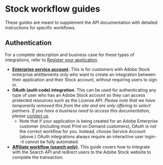 # Stock workflow guides

These guides are meant to supplement the API documentation with detailed instructions for specific workflows.

## Authentication

For a complete description and business case for these types of integrations, refer to [Register your application](02-register-app.md).

- __[Enterprise service account](https://www.adobe.io/content/dam/udp/assets/StockAPI/Service-Account-API-workflow.pdf).__ This is for customers with Adobe Stock enterprise entitlements only who want to create an integration between their application and their Stock account, without requiring users to sign in.
- __OAuth (auth code) integration.__ This can be used for authenticating any type of user who has an Adobe Stock account so they can access protected resources such as the License API. _Please note that we have temporarily removed this from the site and are only offering to select partners. If you have a business need to access this documentation, please [contact us](mailto:stockapis@adobe.com)._
    + Note that if your application is being created for an Adobe Enterprise customer (including most Print on Demand customers), OAuth is _not_ the correct workflow for you. Instead, choose Service Account (above.) OAuth integrations always require an interactive user login--it cannot be fully automated.
- __[Affiliate workflow (search only)](https://www.adobe.io/content/dam/udp/assets/StockAPI/Affiliate-API-workflow.pdf).__ This guide covers how to integrate with the Search API and redirect users to the Adobe Stock website to complete the transaction.

